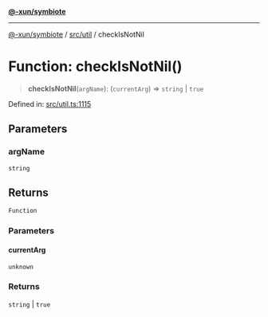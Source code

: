 [**@-xun/symbiote**](../../../README.md)

***

[@-xun/symbiote](../../../README.md) / [src/util](../README.md) / checkIsNotNil

# Function: checkIsNotNil()

> **checkIsNotNil**(`argName`): (`currentArg`) => `string` \| `true`

Defined in: [src/util.ts:1115](https://github.com/Xunnamius/symbiote/blob/32027a085b8c7c4a98bb8de413916d57db0fd040/src/util.ts#L1115)

## Parameters

### argName

`string`

## Returns

`Function`

### Parameters

#### currentArg

`unknown`

### Returns

`string` \| `true`
